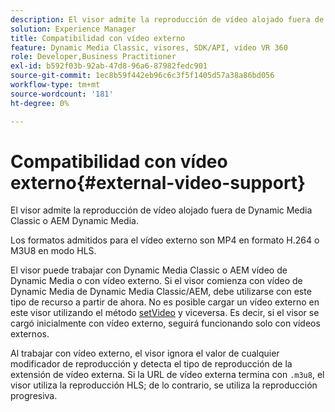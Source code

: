 ```yaml
---
description: El visor admite la reproducción de vídeo alojado fuera de Dynamic Media Classic o AEM Dynamic Media.
solution: Experience Manager
title: Compatibilidad con vídeo externo
feature: Dynamic Media Classic, visores, SDK/API, vídeo VR 360
role: Developer,Business Practitioner
exl-id: b592f03b-92ab-47d8-96a6-87982fedc901
source-git-commit: 1ec8b59f442eb96c6c3f5f1405d57a38a86bd056
workflow-type: tm+mt
source-wordcount: '181'
ht-degree: 0%

---
```


# Compatibilidad con vídeo externo{#external-video-support}

El visor admite la reproducción de vídeo alojado fuera de Dynamic Media Classic o AEM Dynamic Media.

Los formatos admitidos para el vídeo externo son MP4 en formato H.264 o M3U8 en modo HLS.

El visor puede trabajar con Dynamic Media Classic o AEM vídeo de Dynamic Media o con vídeo externo. Si el visor comienza con vídeo de Dynamic Media de Dynamic Media Classic/AEM, debe utilizarse con este tipo de recurso a partir de ahora. No es posible cargar un vídeo externo en este visor utilizando el método [setVideo](../../c-html5-aem-asset-viewers/c-html5-aem-video360/c-html5-aem-video360-javascriptapiref/r-html5-aem-video360-javascriptapiref-setvideo.md#reference-85d3422d6ce64a36ac74827120b5a17c) y viceversa. Es decir, si el visor se cargó inicialmente con vídeo externo, seguirá funcionando solo con vídeos externos.

Al trabajar con vídeo externo, el visor ignora el valor de cualquier modificador de reproducción y detecta el tipo de reproducción de la extensión de vídeo externa. Si la URL de vídeo externa termina con `.m3u8`, el visor utiliza la reproducción HLS; de lo contrario, se utiliza la reproducción progresiva.
